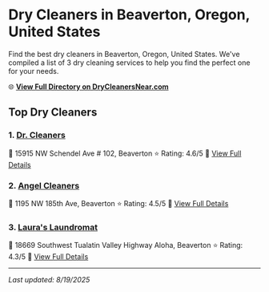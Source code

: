 # Dry Cleaners in Beaverton, Oregon, United States

Find the best dry cleaners in Beaverton, Oregon, United States. We've compiled a list of 3 dry cleaning services to help you find the perfect one for your needs.

🌐 **[View Full Directory on DryCleanersNear.com](https://drycleanersnear.com/city/US/Oregon/Beaverton)**

## Top Dry Cleaners

### 1. [Dr. Cleaners](https://drycleanersnear.com/dryCleaner/68955a6182a21f618f14c23b/dr-cleaners)
📍 15915 NW Schendel Ave # 102, Beaverton
⭐ Rating: 4.6/5
🔗 [View Full Details](https://drycleanersnear.com/dryCleaner/68955a6182a21f618f14c23b/dr-cleaners)

### 2. [Angel Cleaners](https://drycleanersnear.com/dryCleaner/68955a4d82a21f618f14c19f/angel-cleaners)
📍 1195 NW 185th Ave, Beaverton
⭐ Rating: 4.5/5
🔗 [View Full Details](https://drycleanersnear.com/dryCleaner/68955a4d82a21f618f14c19f/angel-cleaners)

### 3. [Laura's Laundromat](https://drycleanersnear.com/dryCleaner/68955a3882a21f618f14bfbd/laura-s-laundromat)
📍 18669 Southwest Tualatin Valley Highway Aloha, Beaverton
⭐ Rating: 4.3/5
🔗 [View Full Details](https://drycleanersnear.com/dryCleaner/68955a3882a21f618f14bfbd/laura-s-laundromat)


---

*Last updated: 8/19/2025*
